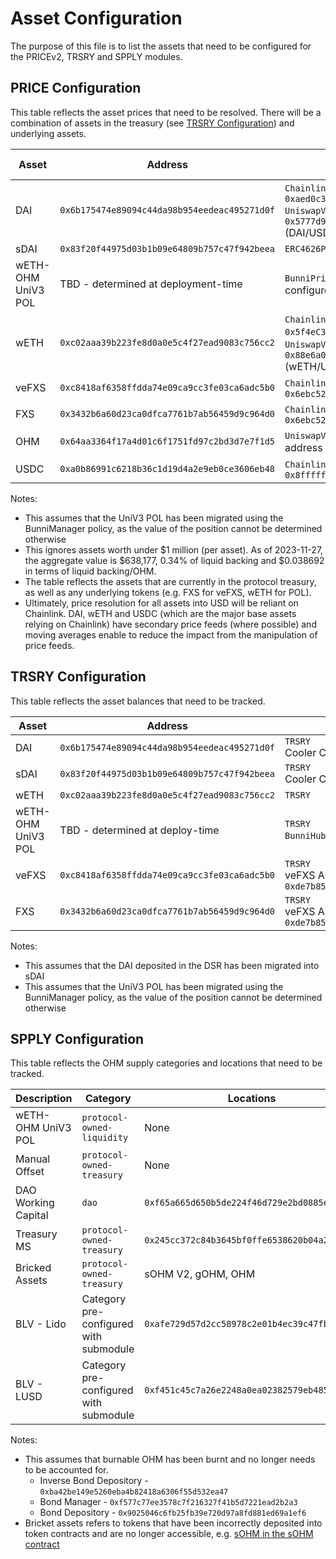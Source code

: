 # Asset Configuration

The purpose of this file is to list the assets that need to be configured for the PRICEv2, TRSRY and SPPLY modules.

## PRICE Configuration

This table reflects the asset prices that need to be resolved. There will be a combination of assets in the treasury (see [TRSRY Configuration](#trsry-configuration)) and underlying assets.

| Asset              | Address                                      | Price feeds                                                                                                                                                                                                   | Strategy selector   | Store MA | Use MA |
| ------------------ | -------------------------------------------- | ------------------------------------------------------------------------------------------------------------------------------------------------------------------------------------------------------------- | ------------------- | -------- | ------ |
| DAI                | `0x6b175474e89094c44da98b954eedeac495271d0f` | `ChainlinkPriceFeeds.getOneFeedPrice()` - `0xaed0c38402a5d19df6e4c03f4e2dced6e29c1ee9` <br /> `UniswapV3Price.getTokenTWAP()` - `0x5777d92f208679db4b9778590fa3cab3ac9e2168` (DAI/USDC UniV3 pool, liq: $95m) | `getAveragePrice()` | Yes      | Yes    |
| sDAI               | `0x83f20f44975d03b1b09e64809b757c47f942beea` | `ERC4626Price.getPriceFromUnderlying()`                                                                                                                                                                       | None                | No       | No     |
| wETH-OHM UniV3 POL | TBD - determined at deployment-time          | `BunniPrice.getBunniTokenPrice()` - will be configured by BunniManager                                                                                                                                        | None                | No       | No     |
| wETH               | `0xc02aaa39b223fe8d0a0e5c4f27ead9083c756cc2` | `ChainlinkPriceFeeds.getOneFeedPrice()` - `0x5f4eC3Df9cbd43714FE2740f5E3616155c5b8419`, `UniswapV3Price.getTokenTWAP()` - `0x88e6a0c2ddd26feeb64f039a2c41296fcb3f5640` (wETH/USDC UniV3 pool, liq: $150m)     | `getAveragePrice()` | Yes      | Yes    |
| veFXS              | `0xc8418af6358ffdda74e09ca9cc3fe03ca6adc5b0` | `ChainlinkPriceFeeds.getOneFeedPrice()` - `0x6ebc52c8c1089be9eb3945c4350b68b8e4c2233f`                                                                                                                        | None                | No       | No     |
| FXS                | `0x3432b6a60d23ca0dfca7761b7ab56459d9c964d0` | `ChainlinkPriceFeeds.getOneFeedPrice()` - `0x6ebc52c8c1089be9eb3945c4350b68b8e4c2233f`                                                                                                                        | None                | No       | No     |
| OHM                | `0x64aa3364f17a4d01c6f1751fd97c2bd3d7e7f1d5` | `UniswapV3Price.getTokenTWAP()` - POL address (could be non-TWAP too)                                                                                                                                         | None                | No       | No     |
| USDC               | `0xa0b86991c6218b36c1d19d4a2e9eb0ce3606eb48` | `ChainlinkPriceFeeds.getOneFeedPrice()` - `0x8fffffd4afb6115b954bd326cbe7b4ba576818f6`                                                                                                                        | None                | Yes      | Yes    |

Notes:

-   This assumes that the UniV3 POL has been migrated using the BunniManager policy, as the value of the position cannot be determined otherwise
-   This ignores assets worth under $1 million (per asset). As of 2023-11-27, the aggregate value is $638,177, 0.34% of liquid backing and $0.038692 in terms of liquid backing/OHM.
-   The table reflects the assets that are currently in the protocol treasury, as well as any underlying tokens (e.g. FXS for veFXS, wETH for POL).
-   Ultimately, price resolution for all assets into USD will be reliant on Chainlink. DAI, wETH and USDC (which are the major base assets relying on Chainlink) have secondary price feeds (where possible) and moving averages enable to reduce the impact from the manipulation of price feeds.

## TRSRY Configuration

This table reflects the asset balances that need to be tracked.

| Asset              | Address                                      | Locations                                                                     |
| ------------------ | -------------------------------------------- | ----------------------------------------------------------------------------- |
| DAI                | `0x6b175474e89094c44da98b954eedeac495271d0f` | `TRSRY` <br /> Cooler Clearinghouse(s) via Registry                           |
| sDAI               | `0x83f20f44975d03b1b09e64809b757c47f942beea` | `TRSRY` <br /> Cooler Clearinghouse(s) via Registry                           |
| wETH               | `0xc02aaa39b223fe8d0a0e5c4f27ead9083c756cc2` | `TRSRY`                                                                       |
| wETH-OHM UniV3 POL | TBD - determined at deploy-time              | `TRSRY` <br /> `BunniHub` (configured by BunniManager)                        |
| veFXS              | `0xc8418af6358ffdda74e09ca9cc3fe03ca6adc5b0` | `TRSRY` <br /> veFXS Allocator - `0xde7b85f52577b113181921a7aa8fc0c22e309475` |
| FXS                | `0x3432b6a60d23ca0dfca7761b7ab56459d9c964d0` | `TRSRY` <br /> veFXS Allocator - `0xde7b85f52577b113181921a7aa8fc0c22e309475` |

Notes:

-   This assumes that the DAI deposited in the DSR has been migrated into sDAI
-   This assumes that the UniV3 POL has been migrated using the BunniManager policy, as the value of the position cannot be determined otherwise

## SPPLY Configuration

This table reflects the OHM supply categories and locations that need to be tracked.

| Description         | Category                               | Locations                                    | Submodule                                |
| ------------------- | -------------------------------------- | -------------------------------------------- | ---------------------------------------- |
| wETH-OHM UniV3 POL  | `protocol-owned-liquidity`             | None                                         | BunniSupply (configured by BunniManager) |
| Manual Offset       | `protocol-owned-treasury`              | None                                         | MigrationOffsetSupply                    |
| DAO Working Capital | `dao`                                  | `0xf65a665d650b5de224f46d729e2bd0885eea9da5` | None                                     |
| Treasury MS         | `protocol-owned-treasury`              | `0x245cc372c84b3645bf0ffe6538620b04a217988b` | None                                     |
| Bricked Assets      | `protocol-owned-treasury`              | sOHM V2, gOHM, OHM                           | None                                     |
| BLV - Lido          | Category pre-configured with submodule | `0xafe729d57d2cc58978c2e01b4ec39c47fb7c4b23` | BLVaultSupply                            |
| BLV - LUSD          | Category pre-configured with submodule | `0xf451c45c7a26e2248a0ea02382579eb4858cada1` | BLVaultSupply                            |

Notes:

-   This assumes that burnable OHM has been burnt and no longer needs to be accounted for.
    -   Inverse Bond Depository - `0xba42be149e5260eba4b82418a6306f55d532ea47`
    -   Bond Manager - `0xf577c77ee3578c7f216327f41b5d7221ead2b2a3`
    -   Bond Depository - `0x9025046c6fb25fb39e720d97a8fd881ed69a1ef6`
-   Bricket assets refers to tokens that have been incorrectly deposited into token contracts and are no longer accessible, e.g. [sOHM in the sOHM contract](https://etherscan.io/address/0x04f2694c8fcee23e8fd0dfea1d4f5bb8c352111f)
